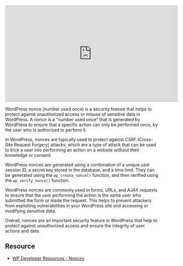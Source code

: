 <iframe width="560" height="315" src="https://www.youtube.com/embed/_IMtVON0AZk" title="YouTube video player" frameborder="0" allow="accelerometer; autoplay; clipboard-write; encrypted-media; gyroscope; picture-in-picture; web-share" allowfullscreen></iframe>

WordPress nonce (number used once) is a security feature that helps to protect against unauthorized access or misuse of sensitive data in WordPress. A nonce is a "number used once" that is generated by WordPress to ensure that a specific action can only be performed once, by the user who is authorized to perform it.

In WordPress, nonces are typically used to protect against CSRF (Cross-Site Request Forgery) attacks, which are a type of attack that can be used to trick a user into performing an action on a website without their knowledge or consent.

WordPress nonces are generated using a combination of a unique user session ID, a secret key stored in the database, and a time limit. They can be generated using the `wp_create_nonce()` function, and then verified using the `wp_verify_nonce()` function.

WordPress nonces are commonly used in forms, URLs, and AJAX requests to ensure that the user performing the action is the same user who submitted the form or made the request. This helps to prevent attackers from exploiting vulnerabilities in your WordPress site and accessing or modifying sensitive data.

Overall, nonces are an important security feature in WordPress that help to protect against unauthorized access and ensure the integrity of user actions and data.

## Resource
- [WP Developer Resources - Nonces](https://developer.wordpress.org/apis/security/nonces/)